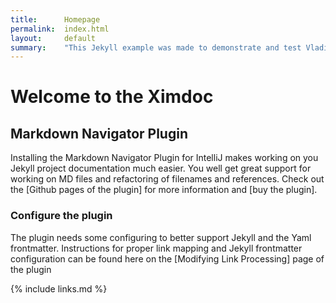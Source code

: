 ```yaml
---
title:      Homepage
permalink:  index.html
layout:     default
summary:    "This Jekyll example was made to demonstrate and test Vladimir's Markdown Navigator plugin for IntelliJ. We will use out of the box Jekyll functionality for this."
---
```


# Welcome to the Ximdoc




## Markdown Navigator Plugin
Installing the Markdown Navigator Plugin for IntelliJ makes working on you Jekyll project documentation much easier. You well get great support for working on MD files and refactoring of filenames and references. Check out the [Github pages of the plugin] for more information and [buy the plugin].

### Configure the plugin
The plugin needs some configuring to better support Jekyll and the Yaml frontmatter. Instructions for proper link mapping and Jekyll frontmatter configuration can be found here on the [Modifying Link Processing] page of the plugin

{% include links.md %}





    
    
    
    
